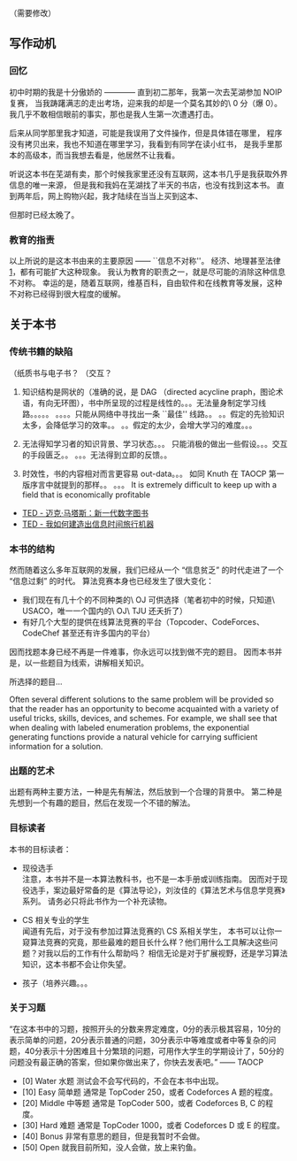 
（需要修改）

## 写作动机

### 回忆
初中时期的我是十分傲娇的 ———— 直到初二那年，我第一次去芜湖参加 NOIP 复赛，
当我踌躇满志的走出考场，迎来我的却是一个莫名其妙的\ 0 分（爆 0）。
我几乎不敢相信眼前的事实，那也是我人生第一次遭遇打击。

后来从同学那里我才知道，可能是我误用了文件操作，但是具体错在哪里，
程序没有拷贝出来，我也不知道在哪里学习，我看到有同学在读小红书，
是我手里那本的高级本，而当我想去看是，他居然不让我看。

听说这本书在芜湖有卖，那个时候我家里还没有互联网，这本书几乎是我获取外界信息的唯一来源，
但是我和我妈在芜湖找了半天的书店，也没有找到这本书。
直到两年后，网上购物兴起，我才陆续在当当上买到这本、

但那时已经太晚了。

### 教育的指责

以上所说的是这本书由来的主要原因 —— ``信息不对称''。
经济、地理甚至法律[1]，都有可能扩大这种现象。
我认为教育的职责之一，就是尽可能的消除这种信息不对称。
幸运的是，随着互联网，维基百科，自由软件和在线教育等发展，这种不对称已经得到很大程度的缓解。

[1]: 互联网之子


## 关于本书

### 传统书籍的缺陷

（纸质书与电子书？
（交互？

1. 知识结构是网状的（准确的说，是 DAG （directed acycline praph，图论术语，有向无环图），书中所呈现的过程是线性的。。。无法量身制定学习线路。。。。。
。。。。只能从网络中寻找出一条 ``最佳'' 线路。。 
。。假定的先验知识太多，会降低学习的效率。。
。。假定的太少，会增大学习的难度。。。
 
2. 无法得知学习者的知识背景、学习状态。。。
只能消极的做出一些假设。。。交互的手段匮乏。。
。。。无法得到立即的反馈。。

3. 时效性，书的内容相对而言更容易 out-data。。。
如同 Knuth 在 TAOCP 第一版序言中就提到的那样。。
。。。 It is extremely difficult to keep up with a field that is economically profitable


- [TED - 迈克·马塔斯：新一代数字图书](http://open.163.com/movie/2011/6/I/K/M76SV33EF_M779E1PIK.html)
- [TED - 我如何建造出信息时间旅行机器](http://open.163.com/movie/2014/3/L/Q/M9KC8BCV4_M9KH408LQ.html)

### 本书的结构

然而随着这么多年互联网的发展，我们已经从一个 “信息贫乏” 的时代走进了一个 “信息过剩” 的时代。
算法竞赛本身也已经发生了很大变化：

+ 我们现在有几十个的不同种类的\ OJ 可供选择（笔者初中的时候，只知道\ USACO，唯一一个国内的\ OJ\ TJU 还夭折了）
+ 有好几个大型的提供在线算法竞赛的平台（Topcoder、CodeForces、CodeChef 甚至还有许多国内的平台）

因而找题本身已经不再是一件难事，你永远可以找到做不完的题目。
因而本书并是，以一些题目为线索，讲解相关知识。

所选择的题目...

Often several different solutions
to the same problem will be provided so that the reader has an opportunity
to become acquainted with a variety of useful tricks, skills, devices,
and schemes. For example, we shall see that when dealing with labeled
enumeration problems, the exponential generating functions provide a
natural vehicle for carrying sufficient information for a solution. 


### 出题的艺术

出题有两种主要方法，一种是先有解法，然后放到一个合理的背景中。
第二种是先想到一个有趣的题目，然后在发现一个不错的解法。

### 目标读者  

本书的目标读者：

+ 现役选手  
  注意，本书并不是一本算法教科书，也不是一本手册或训练指南。
  因而对于现役选手，案边最好常备的是《算法导论》，刘汝佳的《算法艺术与信息学竞赛》系列。
  请务必只将此书作为一个补充读物。
        
+ CS 相关专业的学生      
        闻道有先后，对于没有参加过算法竞赛的\ CS 系相关学生，
        本书可以让你一窥算法竞赛的究竟，那些最难的题目长什么样？他们用什么工具解决这些问题？对我以后的工作有什么帮助吗？
        相信无论是对于扩展视野，还是学习算法知识，这本书都不会让你失望。
        
+ 孩子（培养兴趣。。。


### 关于习题

“在这本书中的习题，按照开头的分数来界定难度，0分的表示极其容易，10分的表示简单的问题，20分表示普通的问题，30分表示中等难度或者中等复杂的问题，40分表示十分困难且十分繁琐的问题，可用作大学生的学期设计了，50分的问题没有最正确的答案，但如果你做出来了，你快去发表吧。”
—— TAOCP

- [0] Water 水题  测试会不会写代码的，不会在本书中出现。
- [10] Easy 简单题  通常是 TopCoder 250，或者 Codeforces A 题的程度。
- [20] Middle 中等题 通常是 TopCoder 500，或者 Codeforces B, C 的程度。
- [30] Hard 难题 通常是 TopCoder 1000，或者 Codeforces D 或 E 的程度。
- [40] Bonus 非常有意思的题目，但是我暂时不会做。
- [50] Open 就我目前所知，没人会做，放上来钓鱼。
